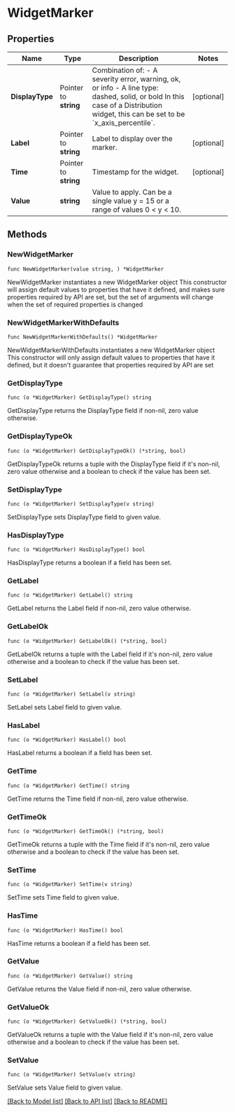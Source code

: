 # WidgetMarker

## Properties

Name | Type | Description | Notes
------------ | ------------- | ------------- | -------------
**DisplayType** | Pointer to **string** | Combination of:   - A severity error, warning, ok, or info   - A line type: dashed, solid, or bold In this case of a Distribution widget, this can be set to be &#x60;x_axis_percentile&#x60;.  | [optional] 
**Label** | Pointer to **string** | Label to display over the marker. | [optional] 
**Time** | Pointer to **string** | Timestamp for the widget. | [optional] 
**Value** | **string** | Value to apply. Can be a single value y &#x3D; 15 or a range of values 0 &lt; y &lt; 10. | 

## Methods

### NewWidgetMarker

`func NewWidgetMarker(value string, ) *WidgetMarker`

NewWidgetMarker instantiates a new WidgetMarker object
This constructor will assign default values to properties that have it defined,
and makes sure properties required by API are set, but the set of arguments
will change when the set of required properties is changed

### NewWidgetMarkerWithDefaults

`func NewWidgetMarkerWithDefaults() *WidgetMarker`

NewWidgetMarkerWithDefaults instantiates a new WidgetMarker object
This constructor will only assign default values to properties that have it defined,
but it doesn't guarantee that properties required by API are set

### GetDisplayType

`func (o *WidgetMarker) GetDisplayType() string`

GetDisplayType returns the DisplayType field if non-nil, zero value otherwise.

### GetDisplayTypeOk

`func (o *WidgetMarker) GetDisplayTypeOk() (*string, bool)`

GetDisplayTypeOk returns a tuple with the DisplayType field if it's non-nil, zero value otherwise
and a boolean to check if the value has been set.

### SetDisplayType

`func (o *WidgetMarker) SetDisplayType(v string)`

SetDisplayType sets DisplayType field to given value.

### HasDisplayType

`func (o *WidgetMarker) HasDisplayType() bool`

HasDisplayType returns a boolean if a field has been set.

### GetLabel

`func (o *WidgetMarker) GetLabel() string`

GetLabel returns the Label field if non-nil, zero value otherwise.

### GetLabelOk

`func (o *WidgetMarker) GetLabelOk() (*string, bool)`

GetLabelOk returns a tuple with the Label field if it's non-nil, zero value otherwise
and a boolean to check if the value has been set.

### SetLabel

`func (o *WidgetMarker) SetLabel(v string)`

SetLabel sets Label field to given value.

### HasLabel

`func (o *WidgetMarker) HasLabel() bool`

HasLabel returns a boolean if a field has been set.

### GetTime

`func (o *WidgetMarker) GetTime() string`

GetTime returns the Time field if non-nil, zero value otherwise.

### GetTimeOk

`func (o *WidgetMarker) GetTimeOk() (*string, bool)`

GetTimeOk returns a tuple with the Time field if it's non-nil, zero value otherwise
and a boolean to check if the value has been set.

### SetTime

`func (o *WidgetMarker) SetTime(v string)`

SetTime sets Time field to given value.

### HasTime

`func (o *WidgetMarker) HasTime() bool`

HasTime returns a boolean if a field has been set.

### GetValue

`func (o *WidgetMarker) GetValue() string`

GetValue returns the Value field if non-nil, zero value otherwise.

### GetValueOk

`func (o *WidgetMarker) GetValueOk() (*string, bool)`

GetValueOk returns a tuple with the Value field if it's non-nil, zero value otherwise
and a boolean to check if the value has been set.

### SetValue

`func (o *WidgetMarker) SetValue(v string)`

SetValue sets Value field to given value.



[[Back to Model list]](../README.md#documentation-for-models) [[Back to API list]](../README.md#documentation-for-api-endpoints) [[Back to README]](../README.md)


